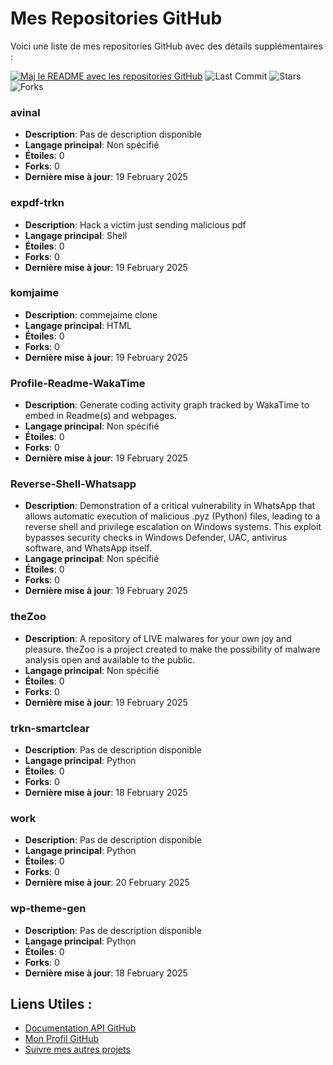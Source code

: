 # Mes Repositories GitHub

Voici une liste de mes repositories GitHub avec des détails supplémentaires :


[![Maj le README avec les repositories GitHub](https://github.com/trh4ckn0n/work/actions/workflows/update_readme.yml/badge.svg?event=workflow_run)](https://github.com/trh4ckn0n/work/actions/workflows/update_readme.yml)
![Last Commit](https://img.shields.io/github/last-commit/trh4ckn0n/work?style=flat-square)
![Stars](https://img.shields.io/github/stars/trh4ckn0n/work?style=flat-square)
![Forks](https://img.shields.io/github/forks/trh4ckn0n/work?style=flat-square)


### avinal
- **Description**: Pas de description disponible
- **Langage principal**: Non spécifié
- **Étoiles**: 0
- **Forks**: 0
- **Dernière mise à jour**: 19 February 2025

### expdf-trkn
- **Description**: Hack a victim just sending malicious pdf
- **Langage principal**: Shell
- **Étoiles**: 0
- **Forks**: 0
- **Dernière mise à jour**: 19 February 2025

### komjaime
- **Description**: commejaime clone
- **Langage principal**: HTML
- **Étoiles**: 0
- **Forks**: 0
- **Dernière mise à jour**: 19 February 2025

### Profile-Readme-WakaTime
- **Description**: Generate coding activity graph tracked by WakaTime to embed in Readme(s) and webpages.
- **Langage principal**: Non spécifié
- **Étoiles**: 0
- **Forks**: 0
- **Dernière mise à jour**: 19 February 2025

### Reverse-Shell-Whatsapp
- **Description**: Demonstration of a critical vulnerability in WhatsApp that allows automatic execution of malicious .pyz (Python) files, leading to a reverse shell and privilege escalation on Windows systems. This exploit bypasses security checks in Windows Defender, UAC, antivirus software, and WhatsApp itself.
- **Langage principal**: Non spécifié
- **Étoiles**: 0
- **Forks**: 0
- **Dernière mise à jour**: 19 February 2025

### theZoo
- **Description**: A repository of LIVE malwares for your own joy and pleasure. theZoo is a project created to make the possibility of malware analysis open and available to the public.
- **Langage principal**: Non spécifié
- **Étoiles**: 0
- **Forks**: 0
- **Dernière mise à jour**: 19 February 2025

### trkn-smartclear
- **Description**: Pas de description disponible
- **Langage principal**: Python
- **Étoiles**: 0
- **Forks**: 0
- **Dernière mise à jour**: 18 February 2025

### work
- **Description**: Pas de description disponible
- **Langage principal**: Python
- **Étoiles**: 0
- **Forks**: 0
- **Dernière mise à jour**: 20 February 2025

### wp-theme-gen
- **Description**: Pas de description disponible
- **Langage principal**: Python
- **Étoiles**: 0
- **Forks**: 0
- **Dernière mise à jour**: 18 February 2025


## Liens Utiles :
- [Documentation API GitHub](https://docs.github.com/en/rest)
- [Mon Profil GitHub](https://github.com/trh4ckn0n)
- [Suivre mes autres projets](https://github.com/trh4ckn0n?tab=repositories)


